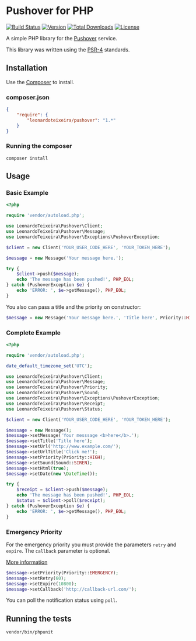 # Pushover for PHP

[![Build Status](https://img.shields.io/travis/LeonardoTeixeira/pushover.svg?style=flat)](https://travis-ci.org/LeonardoTeixeira/pushover)
[![Version](https://img.shields.io/packagist/v/leonardoteixeira/pushover.svg?style=flat)](https://packagist.org/packages/leonardoteixeira/pushover)
[![Total Downloads](https://img.shields.io/packagist/dt/leonardoteixeira/pushover.svg?style=flat)](https://packagist.org/packages/leonardoteixeira/pushover)
[![License](https://img.shields.io/packagist/l/leonardoteixeira/pushover.svg?style=flat)](https://packagist.org/packages/leonardoteixeira/pushover)

A simple PHP library for the [Pushover](https://pushover.net) service.

This library was written using the [PSR-4](http://www.php-fig.org/psr/psr-4/) standards.

## Installation

Use the [Composer](https://getcomposer.org/) to install.

### composer.json

```json
{
	"require": {
		"leonardoteixeira/pushover": "1.*"
	}
}
```

### Running the composer

```
composer install
```

## Usage

### Basic Example

```php
<?php

require 'vendor/autoload.php';

use LeonardoTeixeira\Pushover\Client;
use LeonardoTeixeira\Pushover\Message;
use LeonardoTeixeira\Pushover\Exceptions\PushoverException;

$client = new Client('YOUR_USER_CODE_HERE', 'YOUR_TOKEN_HERE');

$message = new Message('Your message here.');

try {
    $client->push($message);
    echo 'The message has been pushed!', PHP_EOL;
} catch (PushoverException $e) {
    echo 'ERROR: ', $e->getMessage(), PHP_EOL;
}
```
You also can pass a title and the priority on constructor:

```php
$message = new Message('Your message here.', 'Title here', Priority::HIGH);
```
### Complete Example

```php
<?php

require 'vendor/autoload.php';

date_default_timezone_set('UTC');

use LeonardoTeixeira\Pushover\Client;
use LeonardoTeixeira\Pushover\Message;
use LeonardoTeixeira\Pushover\Priority;
use LeonardoTeixeira\Pushover\Sound;
use LeonardoTeixeira\Pushover\Exceptions\PushoverException;
use LeonardoTeixeira\Pushover\Receipt;
use LeonardoTeixeira\Pushover\Status;

$client = new Client('YOUR_USER_CODE_HERE', 'YOUR_TOKEN_HERE');

$message = new Message();
$message->setMessage('Your messsage <b>here</b>.');
$message->setTitle('Title here');
$message->setUrl('http://www.example.com/');
$message->setUrlTitle('Click me!');
$message->setPriority(Priority::HIGH);
$message->setSound(Sound::SIREN);
$message->setHtml(true);
$message->setDate(new \DateTime());

try {
    $receipt = $client->push($message);
    echo 'The message has been pushed!', PHP_EOL;
    $status = $client->poll($receipt);
} catch (PushoverException $e) {
    echo 'ERROR: ', $e->getMessage(), PHP_EOL;
}
```

### Emergency Priority
For the emergency priority you must provide the parameters `retry` and `expire`. The `callback` parameter is optional.

[More information](https://pushover.net/api#priority)

```php
$message->setPriority(Priority::EMERGENCY);
$message->setRetry(60);
$message->setExpire(10800);
$message->setCallback('http://callback-url.com/');
```

You can poll the notification status using `poll`.

## Running the tests

```
vendor/bin/phpunit
```
